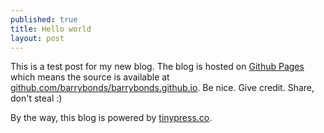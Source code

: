 ```yaml
---
published: true
title: Hello world
layout: post
---
```

This is a test post for my new blog. The blog is hosted on [Github Pages](http://pages.github.com/) which means the source is available at [github.com/barrybonds/barrybonds.github.io](http://github.com/barrybonds/barrybonds.github.io). Be nice. Give credit. Share, don't steal :)

By the way, this blog is powered by [tinypress.co](https://tinypress.co).